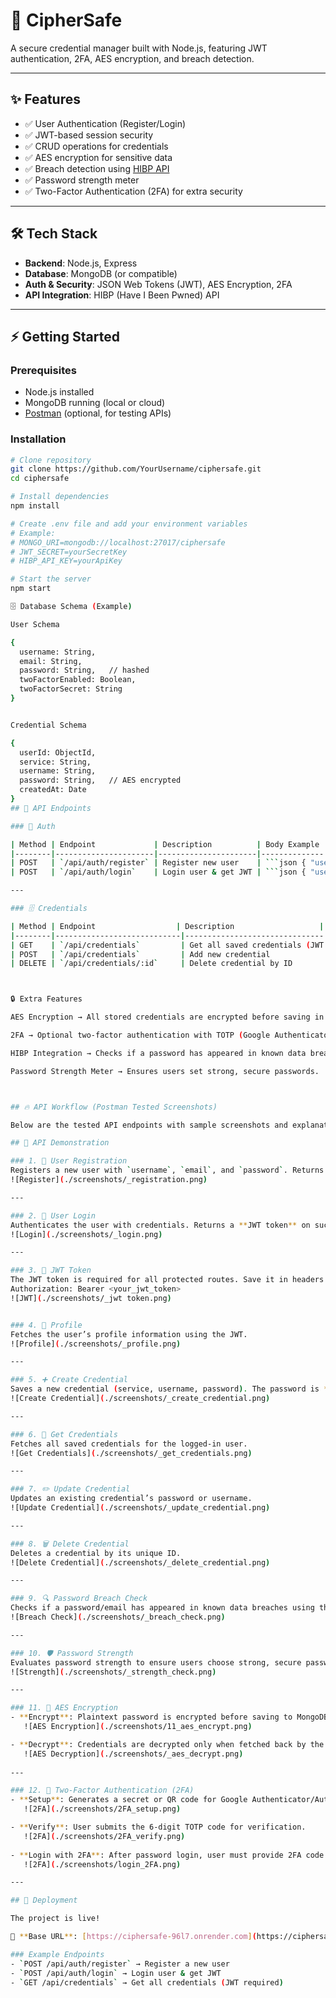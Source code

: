 # 🔐 CipherSafe  

A secure credential manager built with Node.js, featuring JWT authentication, 2FA, AES encryption, and breach detection.  

---

## ✨ Features  

- ✅ User Authentication (Register/Login)  
- ✅ JWT-based session security  
- ✅ CRUD operations for credentials  
- ✅ AES encryption for sensitive data  
- ✅ Breach detection using [HIBP API](https://haveibeenpwned.com/)  
- ✅ Password strength meter  
- ✅ Two-Factor Authentication (2FA) for extra security  

---

## 🛠 Tech Stack  

- **Backend**: Node.js, Express  
- **Database**: MongoDB (or compatible)  
- **Auth & Security**: JSON Web Tokens (JWT), AES Encryption, 2FA  
- **API Integration**: HIBP (Have I Been Pwned) API  

---

## ⚡ Getting Started  

### Prerequisites  
- Node.js installed  
- MongoDB running (local or cloud)  
- [Postman](https://www.postman.com/) (optional, for testing APIs)  

### Installation  

```bash
# Clone repository
git clone https://github.com/YourUsername/ciphersafe.git
cd ciphersafe

# Install dependencies
npm install

# Create .env file and add your environment variables
# Example:
# MONGO_URI=mongodb://localhost:27017/ciphersafe
# JWT_SECRET=yourSecretKey
# HIBP_API_KEY=yourApiKey

# Start the server
npm start

🗄 Database Schema (Example)

User Schema

{
  username: String,
  email: String,
  password: String,   // hashed
  twoFactorEnabled: Boolean,
  twoFactorSecret: String
}


Credential Schema

{
  userId: ObjectId,
  service: String,
  username: String,
  password: String,   // AES encrypted
  createdAt: Date
}
## 📌 API Endpoints  

### 🔑 Auth  

| Method | Endpoint             | Description          | Body Example |
|--------|----------------------|----------------------|--------------|
| POST   | `/api/auth/register` | Register new user    | ```json { "username": "testuser", "email": "test@example.com", "password": "StrongPass123!" } ``` |
| POST   | `/api/auth/login`    | Login user & get JWT | ```json { "username": "testuser", "password": "StrongPass123!" } ``` |

---

### 🗄 Credentials  

| Method | Endpoint                  | Description                   | Body Example |
|--------|----------------------------|-------------------------------|--------------|
| GET    | `/api/credentials`         | Get all saved credentials (JWT required) | – |
| POST   | `/api/credentials`         | Add new credential            | ```json { "service": "gmail", "username": "myemail@gmail.com", "password": "EncryptedPass123!" } ``` |
| DELETE | `/api/credentials/:id`     | Delete credential by ID       | – |



🔒 Extra Features

AES Encryption → All stored credentials are encrypted before saving in DB.

2FA → Optional two-factor authentication with TOTP (Google Authenticator, Authy, etc.).

HIBP Integration → Checks if a password has appeared in known data breaches.

Password Strength Meter → Ensures users set strong, secure passwords.



## 🔥 API Workflow (Postman Tested Screenshots)

Below are the tested API endpoints with sample screenshots and explanations :

## 📸 API Demonstration  

### 1. 📝 User Registration  
Registers a new user with `username`, `email`, and `password`. Returns a success message.  
![Register](./screenshots/_registration.png)  

---

### 2. 🔑 User Login  
Authenticates the user with credentials. Returns a **JWT token** on success.  
![Login](./screenshots/_login.png)  

---

### 3. 🎫 JWT Token  
The JWT token is required for all protected routes. Save it in headers as:  
Authorization: Bearer <your_jwt_token>
![JWT](./screenshots/_jwt token.png)  


### 4. 👤 Profile   
Fetches the user’s profile information using the JWT.  
![Profile](./screenshots/_profile.png)  

---

### 5. ➕ Create Credential  
Saves a new credential (service, username, password). The password is **AES encrypted** before storage.  
![Create Credential](./screenshots/_create_credential.png)  

---

### 6. 📂 Get Credentials  
Fetches all saved credentials for the logged-in user.  
![Get Credentials](./screenshots/_get_credentials.png)  

---

### 7. ✏️ Update Credential  
Updates an existing credential’s password or username.  
![Update Credential](./screenshots/_update_credential.png)  

---

### 8. 🗑️ Delete Credential  
Deletes a credential by its unique ID.  
![Delete Credential](./screenshots/_delete_credential.png)  

---

### 9. 🔍 Password Breach Check  
Checks if a password/email has appeared in known data breaches using the **HIBP API**.  
![Breach Check](./screenshots/_breach_check.png)  

---

### 10. 🛡️ Password Strength  
Evaluates password strength to ensure users choose strong, secure passwords.  
![Strength](./screenshots/_strength_check.png)  

---

### 11. 🔐 AES Encryption  
- **Encrypt**: Plaintext password is encrypted before saving to MongoDB.
   ![AES Encryption](./screenshots/11_aes_encrypt.png)  

- **Decrypt**: Credentials are decrypted only when fetched back by the user.
   ![AES Decryption](./screenshots/_aes_decrypt.png)  
  
---

### 12. 🔑 Two-Factor Authentication (2FA)  
- **Setup**: Generates a secret or QR code for Google Authenticator/Authy.
   ![2FA](./screenshots/2FA_setup.png)

- **Verify**: User submits the 6-digit TOTP code for verification.
   ![2FA](./screenshots/2FA_verify.png)
 
- **Login with 2FA**: After password login, user must provide 2FA code for final access.
   ![2FA](./screenshots/login_2FA.png)  

---

## 🚀 Deployment  

The project is live!  

🔗 **Base URL**: [https://ciphersafe-96l7.onrender.com](https://ciphersafe-96l7.onrender.com)  

### Example Endpoints  
- `POST /api/auth/register` → Register a new user  
- `POST /api/auth/login` → Login user & get JWT  
- `GET /api/credentials` → Get all credentials (JWT required)  



